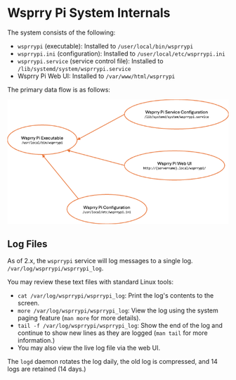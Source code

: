 # Wsprry Pi System Internals

The system consists of the following:

- `wsprrypi` (executable): Installed to `/user/local/bin/wsprrypi`
- `wsprrypi.ini` (configuration): Installed to `/user/local/etc/wsprrypi.ini`
- `wsprrypi.service` (service control file): Installed to `/lib/systemd/system/wsprrypi.service`
- Wsprry Pi Web UI: Installed to `/var/www/html/wsprrypi`

The primary data flow is as follows:

![Data Flow Diagram](Data_Flow.png)

## Log Files

As of 2.x, the `wsprrypi` service will log messages to a single log. `/var/log/wsprrypi/wsprrypi_log`.

You may review these text files with standard Linux tools:

- `cat /var/log/wsprrypi/wsprrypi_log`: Print the log's contents to the screen.
- `more /var/log/wsprrypi/wsprrypi_log`: View the log using the system paging feature (`man more` for more details).
- `tail -f /var/log/wsprrypi/wsprrypi_log`: Show the end of the log and continue to show new lines as they are logged (`man tail` for more information.)
- You may also view the live log file via the web UI.

The `logd` daemon rotates the log daily, the old log is compressed, and 14 logs are retained (14 days.)
